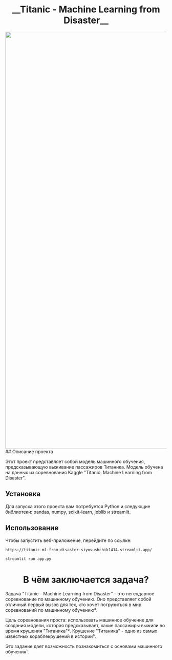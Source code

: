 <h1><center>__Titanic - Machine Learning from Disaster__</center></h1>

<center><img src="https://images-wixmp-ed30a86b8c4ca887773594c2.wixmp.com/f/ca6c7bc7-3c52-482a-9d4c-5043d91da7c3/dfpb7y1-bfff4c04-4e77-4af6-bda0-a8060abb8097.png/v1/fill/w_900,h_1303,q_80,strp/my_titanic_poster_2023_editon_by_doodle_for_adventure_dfpb7y1-fullview.jpg?token=eyJ0eXAiOiJKV1QiLCJhbGciOiJIUzI1NiJ9.eyJzdWIiOiJ1cm46YXBwOjdlMGQxODg5ODIyNjQzNzNhNWYwZDQxNWVhMGQyNmUwIiwiaXNzIjoidXJuOmFwcDo3ZTBkMTg4OTgyMjY0MzczYTVmMGQ0MTVlYTBkMjZlMCIsIm9iaiI6W1t7ImhlaWdodCI6Ijw9MTMwMyIsInBhdGgiOiJcL2ZcL2NhNmM3YmM3LTNjNTItNDgyYS05ZDRjLTUwNDNkOTFkYTdjM1wvZGZwYjd5MS1iZmZmNGMwNC00ZTc3LTRhZjYtYmRhMC1hODA2MGFiYjgwOTcucG5nIiwid2lkdGgiOiI8PTkwMCJ9XV0sImF1ZCI6WyJ1cm46c2VydmljZTppbWFnZS5vcGVyYXRpb25zIl19.F4woajhvJRW4DDE3vk1GnDTVZ_-NKewPb2_IjUn4q2E" width="900" height="1300"></center>
## Описание проекта

Этот проект представляет собой модель машинного обучения, предсказывающую выживание пассажиров Титаника. Модель обучена на данных из соревнования Kaggle "Titanic: Machine Learning from Disaster".

## Установка

Для запуска этого проекта вам потребуется Python и следующие библиотеки: pandas, numpy, scikit-learn, joblib и streamlit.

## Использование

Чтобы запустить веб-приложение, перейдите по ссылке:
```bash
https://titanic-ml-from-disaster-siyovushchik1414.streamlit.app/
```
```bash
streamlit run app.py
```
<h1><center>В чём заключается задача?</center></h1>

 Задача "Titanic - Machine Learning from Disaster" - это легендарное соревнование по машинному обучению. Оно представляет собой отличный первый вызов для тех, кто хочет погрузиться в мир соревнований по машинному обучению³.

 Цель соревнования проста: использовать машинное обучение для создания модели, которая предсказывает, какие пассажиры выжили во время крушения "Титаника"³. Крушение "Титаника" - одно из самых известных кораблекрушений в истории³.

 Это задание дает возможность познакомиться с основами машинного обучения¹.


